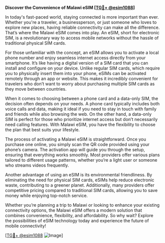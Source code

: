 **Discover the Convenience of Malawi eSIM [[TG💪+ @esim1088](https://t.me/s/esim1088)]**

In today's fast-paced world, staying connected is more important than ever. Whether you're a traveler, a businessperson, or just someone who loves to explore new places, having reliable connectivity can make all the difference. That’s where the Malawi eSIM comes into play. An eSIM, short for electronic SIM, is a revolutionary way to access mobile networks without the hassle of traditional physical SIM cards. 

For those unfamiliar with the concept, an eSIM allows you to activate a local phone number and enjoy seamless internet access directly from your smartphone. It’s like having a digital version of a SIM card that you can install and configure on your device. Unlike regular SIM cards, which require you to physically insert them into your phone, eSIMs can be activated remotely through an app or website. This makes it incredibly convenient for travelers who don’t want to worry about purchasing multiple SIM cards as they move between countries.

When it comes to choosing between a phone card and a data-only SIM, the decision often depends on your needs. A phone card typically includes both voice calls and data, making it ideal if you need to stay in touch with family and friends while also browsing the web. On the other hand, a data-only SIM is perfect for those who prioritize internet access but don’t necessarily need calling features. With Malawi eSIM, you have the flexibility to choose the plan that best suits your lifestyle.

The process of activating a Malawi eSIM is straightforward. Once you purchase one online, you simply scan the QR code provided using your phone’s camera. The activation app will guide you through the setup, ensuring that everything works smoothly. Most providers offer various plans tailored to different usage patterns, whether you’re a light user or someone who streams videos frequently.

Another advantage of using an eSIM is its environmental friendliness. By eliminating the need for physical SIM cards, eSIMs help reduce electronic waste, contributing to a greener planet. Additionally, many providers offer competitive pricing compared to traditional SIM cards, allowing you to save money while enjoying top-notch service.

Whether you’re planning a trip to Malawi or looking to enhance your existing connectivity options, the Malawi eSIM offers a modern solution that combines convenience, flexibility, and affordability. So why wait? Explore the possibilities of eSIM technology today and experience the future of mobile connectivity!

[[TG💪+ @esim1088](https://t.me/s/esim1088) ![Image](https://i.postimg.cc/Y0z9fWf4/image.png)]